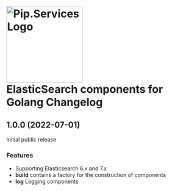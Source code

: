 # <img src="https://uploads-ssl.webflow.com/5ea5d3315186cf5ec60c3ee4/5edf1c94ce4c859f2b188094_logo.svg" alt="Pip.Services Logo" width="200"> <br/> ElasticSearch components for Golang Changelog

## <a name="1.0.0"></a> 1.0.0 (2022-07-01) 

Initial public release

### Features
* Supporting Elasticsearch 6.x and 7.x
* **build** contains a factory for the construction of components
* **log** Logging components